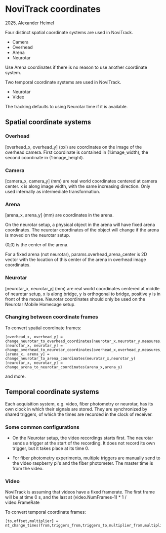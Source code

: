 # NoviTrack coordinates

2025, Alexander Heimel

Four distinct spatial coordinate systems are used in NoviTrack.

- Camera
- Overhead
- Arena
- Neurotar

Use Arena coordinates if there is no reason to use another coordinate system.

Two temporal coordinate systems are used in NoviTrack.

- Neurotar
- Video

The tracking defaults to using Neurotar time if it is available.

## Spatial coordinate systems 

### Overhead 

[overhead_x, overhead_y] (pxl) are coordinates on the image of the overhead camera. 
First coordinate is contained in (1:image_width), the second coordinate in (1:image_height).

### Camera 

[camera_x, camera_y] (mm) are real world coordinates centered at camera
center. x is along image width, with the same increasing direction.
Only used internally as intermediate transformation.

### Arena 

[arena_x, arena_y] (mm) are coordinates in the arena. 

On the neurotar setup, a physical object in the arena will have fixed arena coordinates. 
The neurotar coordinates of the object will change if the arena is moved on the neurotar setup. 

(0,0) is the center of the arena. 

For a fixed arena (not neurotar), params.overhead_arena_center is 2D vector with the location of 
this center of the arena in overhead image coordinates.

### Neurotar 

[neurotar_x, neurotar_y] (mm) are real world coordinates centered at
middle of neurotar setup, x is along bridge, y is orthogonal to
bridge, positive y is in front of the mouse. Neurotar coordinates should 
only be used on the Neurotar Mobile Homecage setup.

### Changing between coordinate frames 

To convert spatial coordinate frames:

```
[overhead_x, overhead_y] = change_neurotar_to_overhead_coordinates(neurotar_x,neurotar_y,measures,params)
[neurotar_x, neurotar_y] = change_overhead_to_neurotar_coordinates(overhead_x,overhead_y,measures,params);
[arena_x, arena_y] = change_neurotar_to_arena_coordinates(neurotar_x,neurotar_y)
[neurotar_x, neurotar_y] = change_arena_to_neurotar_coordinates(arena_x,arena_y)
```

and more. 

## Temporal coordinate systems

Each acquisition system, e.g. video, fiber photometry or neurotar, has its own clock in which their signals are 
stored. They are synchronized by shared triggers, of which the times are recorded in the clock of receiver.

### Some common configurations

- On the Neurotar setup, the video recordings starts first. The neurotar sends a trigger at the start of the recording. It does not record its own trigger, but it takes place at its time 0.

- For fiber photometry experiments, multiple triggers are manually send to the video raspberry pi's and the fiber photometer. The master time is from the video.


### Video 

NoviTrack is assuming that videos have a fixed framerate. The first frame will be at time 0 s, and the last at (video.NumFrames-1) * 1 / video.FrameRate


To convert temporal coordinate frames:
```
[to,offset,multiplier] = nt_change_times(from,triggers_from,triggers_to,multiplier_from,multiplier_to)
```


